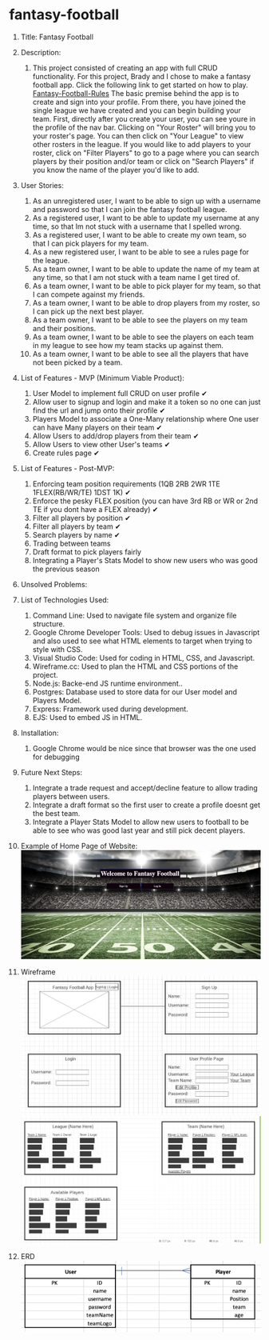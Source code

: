 # fantasy-football
1. Title: Fantasy Football

2. Description: 
    1. This project consisted of creating an app with full CRUD functionality. For this project, Brady and I chose to make a fantasy football app.
    Click the following link to get started on how to play. [Fantasy-Football-Rules](https://fantasy-football-lucas.herokuapp.com/rosters/league/rules) The basic premise behind the app is to create and sign into your profile. From there, you have joined the single league we have created and you can begin building your team. First, directly after you create your user, you can see youre in the profile of the nav bar. Clicking on "Your Roster" will bring you to your roster's page. You can then click on "Your League" to view other rosters in the league. If you would like to add players to your roster, click on "Filter Players" to go to a page where you can search players by their position and/or team or click on "Search Players" if you know the name of the player you'd like to add. 

3. User Stories:
    1. As an unregistered user, I want to be able to sign up with a username and password so that I can join the fantasy football league.
    1. As a registered user, I want to be able to update my username at any time, so that Im not stuck with a username that I spelled wrong.
    1. As a registered user, I want to be able to create my own team, so that I can pick players for my team.
    1. As a new registered user, I want to be able to see a rules page for the league.
    1. As a team owner, I want to be able to update the name of my team at any time, so that I am not stuck with a team name I get tired of.
    1. As a team owner, I want to be able to pick player for my team, so that I can compete against my friends.
    1. As a team owner, I want to be able to drop players from my roster, so I can pick up the next best player.
    1. As a team owner, I want to be able to see the players on my team and their positions.
    1. As a team owner, I want to be able to see the players on each team in my league to see how my team stacks up against them.
    1. As a team owner, I want to be able to see all the players that have not been picked by a team.
    
3. List of Features - MVP (Minimum Viable Product):
    1. User Model to implement full CRUD on user profile ✔
    1. Allow user to signup and login and make it a token so no one can just find the url and jump onto their profile ✔
    1. Players Model to associate a One-Many relationship where One user can have Many players on their team ✔
    1. Allow Users to add/drop players from their team ✔
    1. Allow Users to view other User's teams ✔
    1. Create rules page ✔

4. List of Features - Post-MVP:
    1. Enforcing team position requirements (1QB 2RB 2WR 1TE 1FLEX(RB/WR/TE) 1DST 1K) ✔
    1. Enforce the pesky FLEX position (you can have 3rd RB or WR or 2nd TE if you dont have a FLEX already) ✔
    1. Filter all players by position ✔
    1. Filter all players by team ✔
    1. Search players by name ✔
    1. Trading between teams
    1. Draft format to pick players fairly
    1. Integrating a Player's Stats Model to show new users who was good the previous season

5. Unsolved Problems:

6. List of Technologies Used:
    1. Command Line: Used to navigate file system and organize file structure.
    1. Google Chrome Developer Tools: Used to debug issues in Javascript and also used to see what HTML elements to target when trying to style with CSS.
    1. Visual Studio Code: Used for coding in HTML, CSS, and Javascript.
    1. Wireframe.cc: Used to plan the HTML and CSS portions of the project.
    1. Node.js: Backe-end JS runtime environment..
    1. Postgres: Database used to store data for our User model and Players Model.
    1. Express: Framework used during development.
    1. EJS: Used to embed JS in HTML.

7. Installation:
    1. Google Chrome would be nice since that browser was the one used for debugging

8. Future Next Steps:
    1. Integrate a trade request and accept/decline feature to allow trading players between users.
    1. Integrate a draft format so the first user to create a profile doesnt get the best team.
    1. Integrate a Player Stats Model to allow new users to football to be able to see who was good last year and still pick decent players.

9. Example of Home Page of Website:
![homepage](public/images/FantasyFootballHomepage.png)

10. Wireframe
![wireframe1](public/images/FantasyFootball1.png)
![wireframe2](public/images/FantasyFootball2.png)

11. ERD
![ERD](public/images/ERDFantasyFootball.png)

